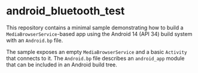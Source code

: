 # android_bluetooth_test

This repository contains a minimal sample demonstrating how to build a
`MediaBrowserService`-based app using the Android 14 (API 34) build system with
an `Android.bp` file.

The sample exposes an empty `MediaBrowserService` and a basic `Activity` that
connects to it. The `Android.bp` file describes an `android_app` module that can
be included in an Android build tree.
